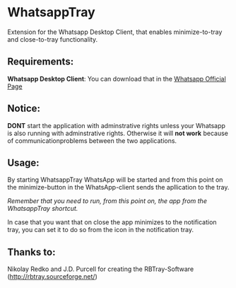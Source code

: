 # WhatsappTray
Extension for the Whatsapp Desktop Client, that enables minimize-to-tray and close-to-tray functionality.

## Requirements:
**Whatsapp Desktop Client**:
You can download that in the [Whatsapp Official Page](https://www.whatsapp.com/download/)

## Notice:
**DONT** start the application with adminstrative rights unless your Whatsapp is also running with adminstrative rights.
Otherwise it will **not work** because of communicationproblems between the two applications.

## Usage:
By starting WhatsappTray WhatsApp will be started and from this point on the minimize-button in the WhatsApp-client sends the apllication to the tray. 

*Remember that you need to run, from this point on, the app from the WhatsappTray shortcut.*

In case that you want that on close the app minimizes to the notification tray, you can set it to do so from the icon in the notification tray.

## Thanks to:
Nikolay Redko and J.D. Purcell for creating the RBTray-Software (http://rbtray.sourceforge.net/)
